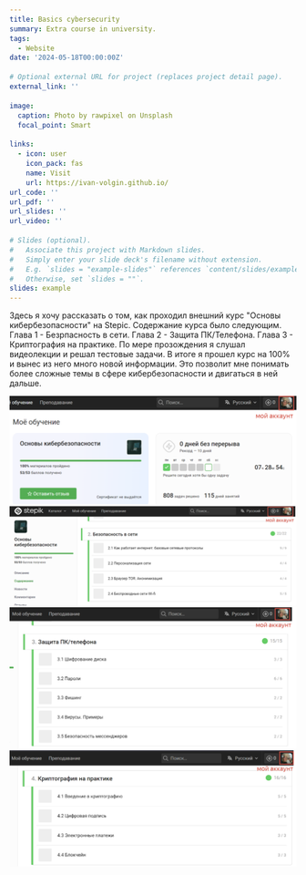 ```yaml
---
title: Basics cybersecurity
summary: Extra course in university.
tags:
  - Website
date: '2024-05-18T00:00:00Z'

# Optional external URL for project (replaces project detail page).
external_link: ''

image:
  caption: Photo by rawpixel on Unsplash
  focal_point: Smart

links:
  - icon: user
    icon_pack: fas
    name: Visit
    url: https://ivan-volgin.github.io/
url_code: ''
url_pdf: ''
url_slides: ''
url_video: ''

# Slides (optional).
#   Associate this project with Markdown slides.
#   Simply enter your slide deck's filename without extension.
#   E.g. `slides = "example-slides"` references `content/slides/example-slides.md`.
#   Otherwise, set `slides = ""`.
slides: example
---
```


Здесь я хочу рассказать о том, как проходил внешний курс "Основы кибербезопасности" на Stepic. Содержание курса было следующим. Глава 1 - Безрпасность в сети. Глава 2 - Защита ПК/Телефона. Глава 3 - Криптография на практике. По мере прозождения я слушал видеолекции и решал тестовые задачи. В итоге я прошел курс на 100% и вынес из него много новой информации. Это позволит мне понимать более сложные темы в сфере кибербезопасности и двигаться в ней дальше.

![](image/1.png)
![](image/2.png)
![](image/3.png)
![](image/4.png)